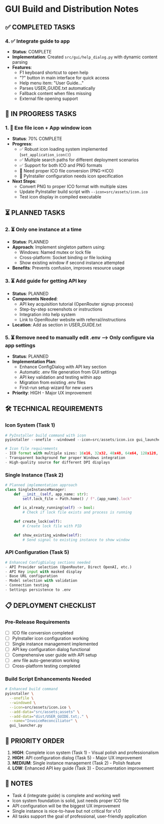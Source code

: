 # GUI Build and Distribution Notes

## ✅ **COMPLETED TASKS**

### 4. ✅ Integrate guide to app
- **Status**: COMPLETE
- **Implementation**: Created `src/gui/help_dialog.py` with dynamic content parsing
- **Features**:
  - F1 keyboard shortcut to open help
  - "?" button in main interface for quick access
  - Help menu item: "User Guide..."
  - Parses USER_GUIDE.txt automatically
  - Fallback content when files missing
  - External file opening support

## 🔄 **IN PROGRESS TASKS**

### 1. 🔄 Exe file icon + App window icon
- **Status**: 70% COMPLETE
- **Progress**: 
  - ✅ Robust icon loading system implemented (`set_application_icon()`)
  - ✅ Multiple search paths for different deployment scenarios
  - ✅ Support for both ICO and PNG formats
  - 🔄 Need proper ICO file conversion (PNG→ICO)
  - 🔄 PyInstaller configuration needs icon specification
- **Next Steps**: 
  - Convert PNG to proper ICO format with multiple sizes
  - Update PyInstaller build script with `--icon=src/assets/icon.ico`
  - Test icon display in compiled executable

## ⏳ **PLANNED TASKS**

### 2. ⏳ Only one instance at a time
- **Status**: PLANNED
- **Approach**: Implement singleton pattern using:
  - Windows: Named mutex or lock file
  - Cross-platform: Socket binding or file locking
  - Show existing window if second instance attempted
- **Benefits**: Prevents confusion, improves resource usage

### 3. ⏳ Add guide for getting API key
- **Status**: PLANNED  
- **Components Needed**:
  - API key acquisition tutorial (OpenRouter signup process)
  - Step-by-step screenshots or instructions
  - Integration into help system
  - Link to OpenRouter website with referral/instructions
- **Location**: Add as section in USER_GUIDE.txt

### 5. ⏳ Remove need to manually edit .env --> Only configure via app settings
- **Status**: PLANNED
- **Implementation Plan**:
  - Enhance ConfigDialog with API key section
  - Automatic .env file generation from GUI settings
  - API key validation and testing within app
  - Migration from existing .env files
  - First-run setup wizard for new users
- **Priority**: HIGH - Major UX improvement

## 🛠 **TECHNICAL REQUIREMENTS**

### Icon System (Task 1)
```python
# PyInstaller build command with icon
pyinstaller --onefile --windowed --icon=src/assets/icon.ico gui_launcher.py

# Icon file requirements
- ICO format with multiple sizes: 16x16, 32x32, 48x48, 64x64, 128x128, 256x256
- Transparent background for proper Windows integration
- High-quality source for different DPI displays
```

### Single Instance (Task 2)
```python
# Planned implementation approach
class SingleInstanceManager:
    def __init__(self, app_name: str):
        self.lock_file = Path.home() / f".{app_name}.lock"
        
    def is_already_running(self) -> bool:
        # Check if lock file exists and process is running
        
    def create_lock(self):
        # Create lock file with PID
        
    def show_existing_window(self):
        # Send signal to existing instance to show window
```

### API Configuration (Task 5)
```python
# Enhanced ConfigDialog sections needed
- API Provider selection (OpenRouter, Direct OpenAI, etc.)
- API Key input with masked display
- Base URL configuration
- Model selection with validation
- Connection testing
- Settings persistence to .env
```

## 📋 **DEPLOYMENT CHECKLIST**

### Pre-Release Requirements
- [ ] ICO file conversion completed
- [ ] PyInstaller icon configuration working
- [ ] Single instance management implemented
- [ ] API key configuration dialog functional
- [ ] Comprehensive user guide with API setup
- [ ] .env file auto-generation working
- [ ] Cross-platform testing completed

### Build Script Enhancements Needed
```bash
# Enhanced build command
pyinstaller \
  --onefile \
  --windowed \
  --icon=src/assets/icon.ico \
  --add-data="src/assets;assets" \
  --add-data="dist/USER_GUIDE.txt;." \
  --name="InvoiceReconciliator" \
  gui_launcher.py
```

## 🎯 **PRIORITY ORDER**

1. **HIGH**: Complete icon system (Task 1) - Visual polish and professionalism
2. **HIGH**: API configuration dialog (Task 5) - Major UX improvement 
3. **MEDIUM**: Single instance management (Task 2) - Polish feature
4. **LOW**: Enhanced API key guide (Task 3) - Documentation improvement

## 📝 **NOTES**

- Task 4 (integrate guide) is complete and working well
- Icon system foundation is solid, just needs proper ICO file
- API configuration will be the biggest UX improvement
- Single instance is nice-to-have but not critical for v1.0
- All tasks support the goal of professional, user-friendly application
